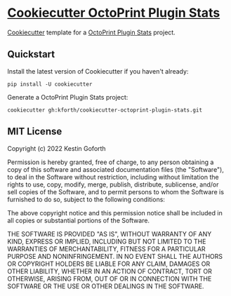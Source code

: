 # [Cookiecutter OctoPrint Plugin Stats](https://github.com/kforth/cookiecutter-octoprint-plugin-stats)

[Cookiecutter](https://github.com/cookiecutter/cookiecutter) template for a [OctoPrint Plugin Stats](https://github.com/kForth/OctoPluginStats) project.

## Quickstart

Install the latest version of Cookiecutter if you haven't already:    

    pip install -U cookiecutter
    

Generate a OctoPrint Plugin Stats project:

    cookiecutter gh:kforth/cookiecutter-octoprint-plugin-stats.git
    
## MIT License

Copyright (c) 2022 Kestin Goforth

Permission is hereby granted, free of charge, to any person obtaining a copy
of this software and associated documentation files (the "Software"), to deal
in the Software without restriction, including without limitation the rights
to use, copy, modify, merge, publish, distribute, sublicense, and/or sell
copies of the Software, and to permit persons to whom the Software is
furnished to do so, subject to the following conditions:

The above copyright notice and this permission notice shall be included in all
copies or substantial portions of the Software.

THE SOFTWARE IS PROVIDED "AS IS", WITHOUT WARRANTY OF ANY KIND, EXPRESS OR
IMPLIED, INCLUDING BUT NOT LIMITED TO THE WARRANTIES OF MERCHANTABILITY,
FITNESS FOR A PARTICULAR PURPOSE AND NONINFRINGEMENT. IN NO EVENT SHALL THE
AUTHORS OR COPYRIGHT HOLDERS BE LIABLE FOR ANY CLAIM, DAMAGES OR OTHER
LIABILITY, WHETHER IN AN ACTION OF CONTRACT, TORT OR OTHERWISE, ARISING FROM,
OUT OF OR IN CONNECTION WITH THE SOFTWARE OR THE USE OR OTHER DEALINGS IN THE
SOFTWARE.
